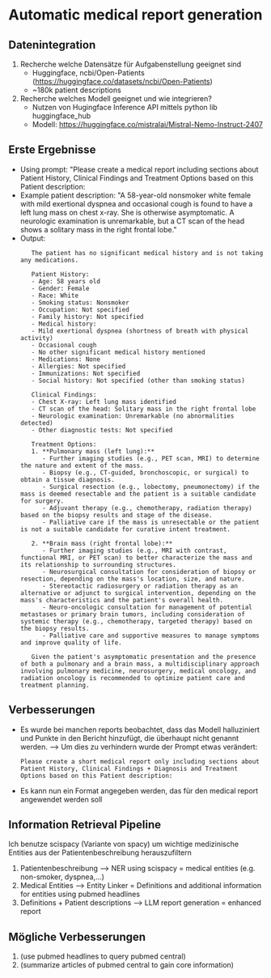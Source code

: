 # Automatic medical report generation

## Datenintegration

1. Recherche welche Datensätze für Aufgabenstellung geeignet sind
   - Huggingface, ncbi/Open-Patients (https://huggingface.co/datasets/ncbi/Open-Patients)
   - ~180k patient descriptions 
2. Recherche welches Modell geeignet und wie integrieren?
   - Nutzen von Hugingface Inference API mittels python lib huggingface_hub
   - Modell: https://huggingface.co/mistralai/Mistral-Nemo-Instruct-2407
  
## Erste Ergebnisse
- Using prompt: "Please create a medical report including sections about Patient History, Clinical Findings and Treatment Options based on this Patient description: 
- Example patient description: "A 58-year-old nonsmoker white female with mild exertional dyspnea and occasional cough is found to have a left lung mass on chest x-ray. She is otherwise asymptomatic. A neurologic examination is unremarkable, but a CT scan of the head shows a solitary mass in the right frontal lobe."
- Output: 
   ```console 
      The patient has no significant medical history and is not taking any medications.

      Patient History:
      - Age: 58 years old
      - Gender: Female
      - Race: White
      - Smoking status: Nonsmoker
      - Occupation: Not specified
      - Family history: Not specified
      - Medical history:
      - Mild exertional dyspnea (shortness of breath with physical activity)
      - Occasional cough
      - No other significant medical history mentioned
      - Medications: None
      - Allergies: Not specified
      - Immunizations: Not specified
      - Social history: Not specified (other than smoking status)

      Clinical Findings:
      - Chest X-ray: Left lung mass identified
      - CT scan of the head: Solitary mass in the right frontal lobe
      - Neurologic examination: Unremarkable (no abnormalities detected)
      - Other diagnostic tests: Not specified

      Treatment Options:
      1. **Pulmonary mass (left lung):**
         - Further imaging studies (e.g., PET scan, MRI) to determine the nature and extent of the mass.
         - Biopsy (e.g., CT-guided, bronchoscopic, or surgical) to obtain a tissue diagnosis.
         - Surgical resection (e.g., lobectomy, pneumonectomy) if the mass is deemed resectable and the patient is a suitable candidate for surgery.
         - Adjuvant therapy (e.g., chemotherapy, radiation therapy) based on the biopsy results and stage of the disease.
         - Palliative care if the mass is unresectable or the patient is not a suitable candidate for curative intent treatment.

      2. **Brain mass (right frontal lobe):**
         - Further imaging studies (e.g., MRI with contrast, functional MRI, or PET scan) to better characterize the mass and its relationship to surrounding structures.
         - Neurosurgical consultation for consideration of biopsy or resection, depending on the mass's location, size, and nature.
         - Stereotactic radiosurgery or radiation therapy as an alternative or adjunct to surgical intervention, depending on the mass's characteristics and the patient's overall health.
         - Neuro-oncologic consultation for management of potential metastases or primary brain tumors, including consideration of systemic therapy (e.g., chemotherapy, targeted therapy) based on the biopsy results.
         - Palliative care and supportive measures to manage symptoms and improve quality of life.

      Given the patient's asymptomatic presentation and the presence of both a pulmonary and a brain mass, a multidisciplinary approach involving pulmonary medicine, neurosurgery, medical oncology, and radiation oncology is recommended to optimize patient care and treatment planning.
   ```

## Verbesserungen
- Es wurde bei manchen reports beobachtet, dass das Modell halluziniert und Punkte in den Bericht hinzufügt, die überhaupt nicht genannt werden. 
   --> Um dies zu verhindern wurde der Prompt etwas verändert:
   ```console
   Please create a short medical report only including sections about Patient History, Clinical Findings + Diagnosis and Treatment Options based on this Patient description: 
   ```
- Es kann nun ein Format angegeben werden, das für den medical report angewendet werden soll

## Information Retrieval Pipeline
Ich benutze scispacy (Variante von spacy) um wichtige medizinische Entities aus der Patientenbeschreibung herauszufiltern

1. Patientenbeschreibung --> NER using scispacy = medical entities (e.g. non-smoker, dyspnea,...)
2. Medical Entities --> Entity Linker = Definitions and additional information for entities using pubmed headlines
3. Definitions + Patient descriptions --> LLM report generation = enhanced report



## Mögliche Verbesserungen
1. (use pubmed headlines to query pubmed central)
2. (summarize articles of pubmed central to gain core information)

